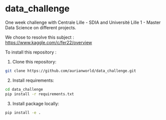 # data_challenge

One week challenge with Centrale Lille - SDIA and Université Lille 1 - Master Data Science on different projects. 

We chose to resolve this subject : https://www.kaggle.com/c/fer22/overview 

To install this repository :

1. Clone this repository:

```bash
git clone https://github.com/aurianworld/data_challenge.git

```

2. Install requirements:

```bash
cd data_challenge
pip install -r requirements.txt

```

3. Install package locally:
```bash
pip install -e .
```